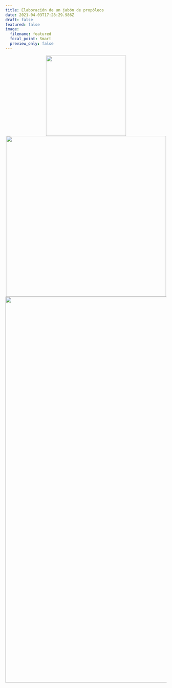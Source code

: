 ```yaml
---
title: Elaboración de un jabón de propóleos
date: 2021-04-03T17:28:29.986Z
draft: false
featured: false
image:
  filename: featured
  focal_point: Smart
  preview_only: false
---
```

<center>
<img src="https://drive.google.com/uc?export=view&id=19-9eDMJA_RD_y0ASZ5u-awAx9ngq6D1M" width="250">
</center>

<center>
<img src="https://drive.google.com/uc?export=view&id=1zdULfQwRXW5YOs0pcML-LvaGOPhoTIsp" width="500">
</center>

<center>
<img src="https://drive.google.com/uc?export=view&id=1fxpmGeImduTCTVX2vF5IXNBUHSwXd9nV" width="1200">
</center>